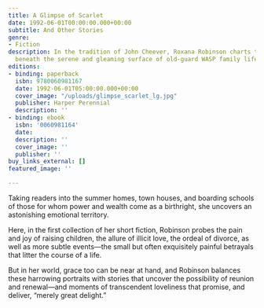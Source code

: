 ```yaml
---
title: A Glimpse of Scarlet
date: 1992-06-01T00:00:00.000+00:00
subtitle: And Other Stories
genre:
- Fiction
description: In the tradition of John Cheever, Roxana Robinson charts the hidden realities
  beneath the serene and gleaming surface of old-guard WASP family life.
editions:
- binding: paperback
  isbn: 9780060981167
  date: 1992-06-01T05:00:00.000+00:00
  cover_image: "/uploads/glimpse_scarlet_lg.jpg"
  publisher: Harper Perennial
  description: ''
- binding: ebook
  isbn: '0060981164'
  date: 
  description: ''
  cover_image: ''
  publisher: ''
buy_links_external: []
featured_image: ''

---
```

Taking readers into the summer homes, town houses, and boarding schools of those for whom power and wealth come as a birthright, she uncovers an astonishing emotional territory.

Here, in the first collection of her short fiction, Robinson probes the pain and joy of raising children, the allure of illicit love, the ordeal of divorce, as well as more subtle events—the small but often exquisitely painful betrayals that litter the course of a life.

But in her world, grace too can be near at hand, and Robinson balances these harrowing portraits with stories that uncover the possibility of reunion and renewal—and moments of transcendent loveliness that promise, and deliver, “merely great delight.”